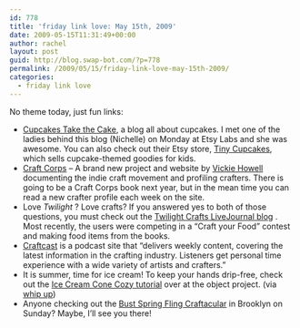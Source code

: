 ```yaml
---
id: 778
title: 'friday link love: May 15th, 2009'
date: 2009-05-15T11:31:49+00:00
author: rachel
layout: post
guid: http://blog.swap-bot.com/?p=778
permalink: /2009/05/15/friday-link-love-may-15th-2009/
categories:
  - friday link love
---
```

No theme today, just fun links:

  * [Cupcakes Take the Cake](http://cupcakestakethecake.blogspot.com/), a blog all about cupcakes. I met one of the ladies behind this blog (Nichelle) on Monday at Etsy Labs and she was awesome. You can also check out their Etsy store, [Tiny Cupcakes](http://www.etsy.com/shop.php?user_id=5655961), which sells cupcake-themed goodies for kids.
  * [Craft Corps](http://vickiehowell.com/craftcorps/) &#8211; A brand new project and website by [Vickie Howell](http://vickiehowell.com/) documenting the indie craft movement and profiling crafters. There is going to be a Craft Corps book next year, but in the mean time you can read a new crafter profile each week on the site.
  * Love _Twilight_ ? Love crafts? If you answered yes to both of those questions, you must check out the [Twilight Crafts LiveJournal blog](http://community.livejournal.com/twilight_crafts/) . Most recently, the users were competing in a &#8220;Craft your Food&#8221; contest and making food items from the books.
  * [Craftcast](http://www.craftcast.com/main/) is a podcast site that &#8220;delivers weekly content, covering the latest information in the crafting industry. Listeners get personal time experience with a wide variety of artists and crafters.&#8221;
  * It is summer, time for ice cream! To keep your hands drip-free, check out the [Ice Cream Cone Cozy tutorial](http://theobjectproject.typepad.com/the_object_project/2009/05/ice-cream-cone-cozies-tutorial.html) over at the object project. (via [whip up](http://whipup.net/))
  * Anyone checking out the [Bust Spring Fling Craftacular](http://www.bust.com/Craftacular/BUST-Spring-Fling-Craftacular-2009.html) in Brooklyn on Sunday? Maybe, I&#8217;ll see you there!